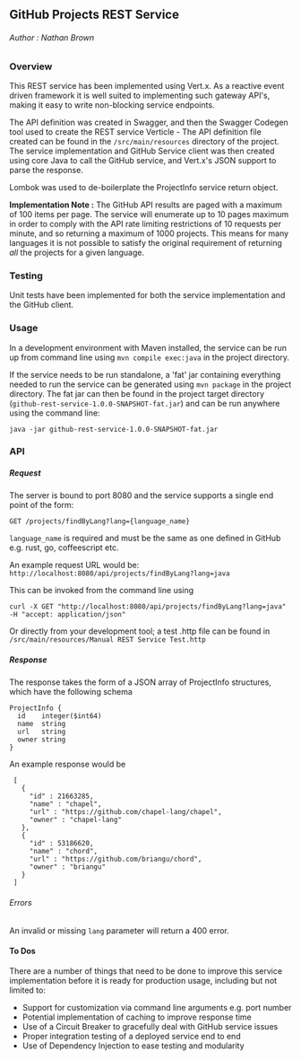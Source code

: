 ## GitHub Projects REST Service

###### Author : Nathan Brown

### Overview

This REST service has been implemented using Vert.x. As a reactive event driven framework it is well suited to implementing such gateway API's, making it easy to write non-blocking service endpoints.

The API definition was created in Swagger, and then the Swagger Codegen tool used to create the REST service Verticle - The API definition file created can be found in the `/src/main/resources` directory of the project. The service implementation and GitHub Service client was then created using core Java to call the GitHub service, and Vert.x's JSON support to parse the response.

Lombok was used to de-boilerplate the ProjectInfo service return object. 

**Implementation Note :** The GitHub API results are paged with a maximum of 100 items per page. The service will enumerate up to 10 pages maximum in order to comply with the API rate limiting restrictions of 10 requests per minute, and so returning a maximum of 1000 projects. This means for many languages it is not possible to satisfy the original requirement of returning *all* the projects for a given language.  

### Testing

Unit tests have been implemented for both the service implementation and the GitHub client.

### Usage

In a development environment with Maven installed, the service can be run up from command line using `mvn compile exec:java` in the project directory.

If the service needs to be run standalone, a 'fat' jar containing everything needed to run the service can be generated using `mvn package` in the project directory. The fat jar can then be found in the project target directory (`github-rest-service-1.0.0-SNAPSHOT-fat.jar`) and can be run anywhere using the command line:
```
java -jar github-rest-service-1.0.0-SNAPSHOT-fat.jar
```

### API
##### Request
The server is bound to port 8080 and the service supports a single end point of the form: 

`GET /projects/findByLang?lang={language_name}`

`language_name` is required and must be the same as one defined in GitHub e.g. rust, go, coffeescript etc.

An example request URL would be:
`http://localhost:8080/api/projects/findByLang?lang=java`

This can be invoked from the command line using
``` 
curl -X GET "http://localhost:8080/api/projects/findByLang?lang=java" -H "accept: application/json"
```
Or directly from your development tool; a test .http file can be found in `/src/main/resources/Manual REST Service Test.http`

##### Response

The response takes the form of a JSON array of ProjectInfo structures, which have the following schema
```
ProjectInfo {
  id	integer($int64)
  name	string
  url	string
  owner	string
}
```
An example response would be
```
 [ 
   {
     "id" : 21663285,
     "name" : "chapel",
     "url" : "https://github.com/chapel-lang/chapel",
     "owner" : "chapel-lang"
   }, 
   {
     "id" : 53186620,
     "name" : "chord",       
     "url" : "https://github.com/briangu/chord",
     "owner" : "briangu"
   }
 ]
```

###### Errors
An invalid or missing `lang` parameter will return a 400 error.

#### To Dos
There are a number of things that need to be done to improve this service implementation before it is ready for production usage, including but not limited to:
* Support for customization via command line arguments e.g. port number
* Potential implementation of caching to improve response time
* Use of a Circuit Breaker to gracefully deal with GitHub service issues
* Proper integration testing of a deployed service end to end
* Use of Dependency Injection to ease testing and modularity